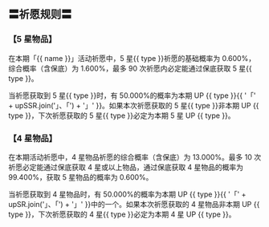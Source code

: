## 〓祈愿规则〓

### 【5 星物品】

在本期「{{ name }}」活动祈愿中，5 星{{ type }}祈愿的基础概率为 0.600%，综合概率（含保底）为 1.600%，最多 90 次祈愿内必定能通过保底获取 5 星{{ type }}。

当祈愿获取到 5 星{{ type }}时，有 50.000%的概率为本期 UP {{ type }}{{ '「' + upSSR.join('」、「') + '」' }}。如果本次祈愿获取的 5 星{{ type }}非本期 UP {{ type }}，下次祈愿获取的 5 星{{ type }}必定为本期 5 星 UP {{ type }}。

### 【4 星物品】

在本期活动祈愿中，4 星物品祈愿的综合概率（含保底）为 13.000%。最多 10 次祈愿必定能通过保底获取 4 星或以上物品，通过保底获取 4 星物品的概率为 99.400%，获取 5 星物品的概率为 0.600%。

当祈愿获取到 4 星物品时，有 50.000%的概率为本期 UP {{ type }}{{ '「' + upSR.join('」、「') + '」' }}中的一个。如果本次祈愿获取的 4 星物品非本期 UP {{ type }}，下次祈愿获取的 4 星{{ type }}必定为本期 4 星 UP {{ type }}。

